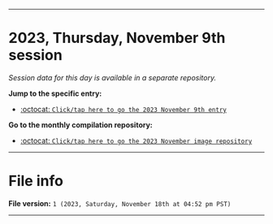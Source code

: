 
***

# 2023, Thursday, November 9th session

_Session data for this day is available in a separate repository._

**Jump to the specific entry:**

- [:octocat: `Click/tap here to go the 2023 November 9th entry`](https://github.com/seanpm2001/SeansLifeArchive_Images_ModernSmurfsVillage_Y2023_V4/tree/SeansLifeArchive_ModernSmurfsVillage_Y2023_V4_Main-dev/11_November/09/)

**Go to the monthly compilation repository:**

- [:octocat: `Click/tap here to go the 2023 November image repository`](https://github.com/seanpm2001/SeansLifeArchive_Images_ModernSmurfsVillage_Y2023_V4/)

***

# File info

**File version:** `1 (2023, Saturday, November 18th at 04:52 pm PST)`

***
